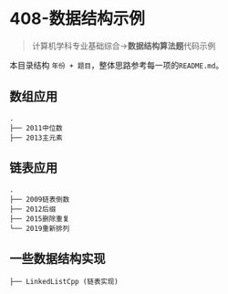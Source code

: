 # 408-数据结构示例

>计算机学科专业基础综合->**数据结构算法题**代码示例

本目录结构 `年份 + 题目`，整体思路参考每一项的`README.md`。

## 数组应用

```
.
├── 2011中位数
├── 2013主元素
```



## 链表应用

```
.
├── 2009链表倒数
├── 2012后缀
├── 2015删除重复
└── 2019重新排列
```



## 一些数据结构实现

```
├── LinkedListCpp (链表实现)
```

